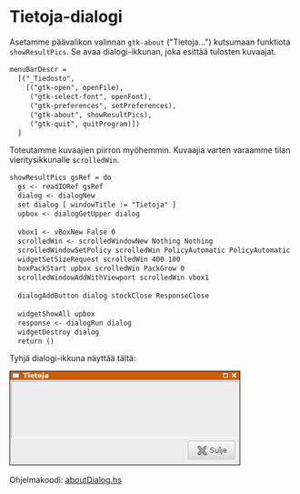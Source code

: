 # Tietoja-dialogi

Asetamme päävalikon valinnan `gtk-about` ("Tietoja...") kutsumaan funktiota `showResultPics`. Se avaa dialogi-ikkunan, joka esittää tulosten kuvaajat.

```
menuBarDescr = 
  [("_Tiedosto", 
    [("gtk-open", openFile),
     ("gtk-select-font", openFont),
     ("gtk-preferences", setPreferences),
     ("gtk-about", showResultPics),
     ("gtk-quit", quitProgram)])
  ]
```

Toteutamme kuvaajien piirron myöhemmin. Kuvaajia varten varaamme tilan vieritysikkunalle `scrolledWin`.

```
showResultPics gsRef = do
  gs <- readIORef gsRef
  dialog <- dialogNew
  set dialog [ windowTitle := "Tietoja" ]
  upbox <- dialogGetUpper dialog

  vbox1 <- vBoxNew False 0
  scrolledWin <- scrolledWindowNew Nothing Nothing
  scrolledWindowSetPolicy scrolledWin PolicyAutomatic PolicyAutomatic
  widgetSetSizeRequest scrolledWin 400 100
  boxPackStart upbox scrolledWin PackGrow 0
  scrolledWindowAddWithViewport scrolledWin vbox1

  dialogAddButton dialog stockClose ResponseClose

  widgetShowAll upbox
  response <- dialogRun dialog
  widgetDestroy dialog
  return ()
```

Tyhjä dialogi-ikkuna näyttää tältä:

![](../pics/aboutDialog-empty.png)

Ohjelmakoodi: [aboutDialog.hs](../code/aboutDialog.hs)

